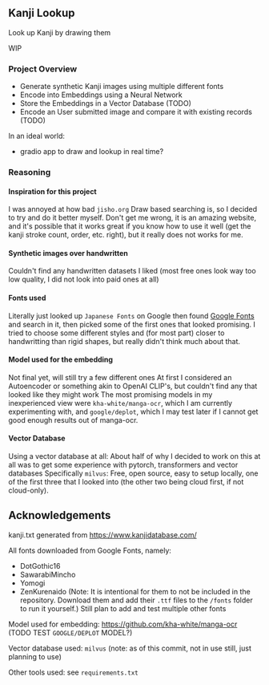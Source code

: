 ## Kanji Lookup

Look up Kanji by drawing them

WIP

### Project Overview
- Generate synthetic Kanji images using multiple different fonts
- Encode into Embeddings using a Neural Network
- Store the Embeddings in a Vector Database (TODO)
- Encode an User submitted image and compare it with existing records (TODO)

In an ideal world:
- gradio app to draw and lookup in real time?


### Reasoning

#### Inspiration for this project
I was annoyed at how bad `jisho.org` Draw based searching is, so I decided to try and do it better myself.
Don't get me wrong, it is an amazing website, and it's possible that it works great if you know how to use it well (get the kanji stroke count, order, etc. right), but it really does not works for me.

#### Synthetic images over handwritten
Couldn't find any handwritten datasets I liked
(most free ones look way too low quality, I did not look into paid ones at all)

#### Fonts used
Literally just looked up `Japanese Fonts` on Google then found [Google Fonts](https://fonts.google.com/) and search in it, then picked some of the first ones that looked promising.
I tried to choose some different styles and (for most part) closer to handwritting than rigid shapes, but really didn't think much about that.

#### Model used for the embedding
Not final yet, will still try a few different ones
At first I considered an Autoencoder or something akin to OpenAI CLIP's, but couldn't find any that looked like they might work
The most promising models in my inexperienced view were ``kha-white/manga-ocr``, which I am currently experimenting with, and `google/deplot`, which I may test later if I cannot get good enough results out of manga-ocr.

#### Vector Database
Using a vector database at all: About half of why I decided to work on this at all was to get some experience with pytorch, transformers and vector databases
Specifically `milvus`: Free, open source, easy to setup locally, one of the first three that I looked into (the other two being cloud first, if not cloud-only).

## Acknowledgements
kanji.txt generated from https://www.kanjidatabase.com/

All fonts downloaded from Google Fonts, namely:
- DotGothic16
- SawarabiMincho
- Yomogi
- ZenKurenaido
(Note: It is intentional for them to not be included in the repository. Download them and add their `.ttf` files to the `/fonts` folder to run it yourself.)
Still plan to add and test multiple other fonts


Model used for embedding: https://github.com/kha-white/manga-ocr
(TODO TEST `GOOGLE/DEPLOT` MODEL?)


Vector database used: `milvus`
(note: as of this commit, not in use still, just planning to use)

Other tools used: see `requirements.txt`
